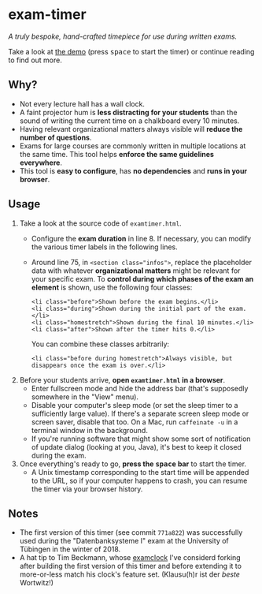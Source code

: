 # exam-timer

*A truly bespoke, hand-crafted timepiece for use during written exams.*

Take a look at [the demo](https://doersino.github.io/exam-timer/examtimer.html) (press <kbd>space</kbd> to start the timer) or continue reading to find out more.

<!-- TODO photo -->


## Why?

* Not every lecture hall has a wall clock.
* A faint projector hum is **less distracting for your students** than the sound of writing the current time on a chalkboard every 10 minutes.
* Having relevant organizational matters always visible will **reduce the number of questions**.
* Exams for large courses are commonly written in multiple locations at the same time. This tool helps **enforce the same guidelines everywhere**.
* This tool is **easy to configure**, has **no dependencies** and **runs in your browser**.


## Usage

1. Take a look at the source code of `examtimer.html`.
    * Configure the **exam duration** in line 8. If necessary, you can modify the various timer labels in the following lines.
    * Around line 75, in `<section class="infos">`, replace the placeholder data with whatever **organizational matters** might be relevant for your specific exam. To **control during which phases of the exam an element** is shown, use the following four classes:

        ```
        <li class="before">Shown before the exam begins.</li>
        <li class="during">Shown during the initial part of the exam.</li>
        <li class="homestretch">Shown during the final 10 minutes.</li>
        <li class="after">Shown after the timer hits 0.</li>
        ```

        You can combine these classes arbitrarily:

        ```
        <li class="before during homestretch">Always visible, but disappears once the exam is over.</li>
        ```
2. Before your students arrive, **open `examtimer.html` in a browser**.
    * Enter fullscreen mode and hide the address bar (that's supposedly somewhere in the "View" menu).
    * Disable your computer's sleep mode (or set the sleep timer to a sufficiently large value). If there's a separate screen sleep mode or screen saver, disable that too. On a Mac, run `caffeinate -u` in a terminal window in the background.
    * If you're running software that might show some sort of notification of update dialog (looking at you, Java), it's best to keep it closed during the exam.
3. Once everything's ready to go, **press the <kbd>space</kbd> bar** to start the timer.
    * A Unix timestamp corresponding to the start time will be appended to the URL, so if your computer happens to crash, you can resume the timer via your browser history.


## Notes

* The first version of this timer (see commit `771a822`) was successfully used during the "Datenbanksysteme I" exam at the University of Tübingen in the winter of 2018. <!-- TODO info1 -->
* A hat tip to Tim Beckmann, whose [examclock](https://github.com/elogy/examclock) I've considerd forking after building the first version of this timer and before extending it to more-or-less match his clock's feature set. (Klausu(h)r ist der *beste* Wortwitz!)

